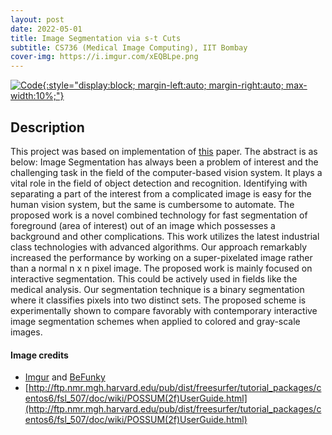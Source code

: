 ```yaml
---
layout: post
date: 2022-05-01
title: Image Segmentation via s-t Cuts
subtitle: CS736 (Medical Image Computing), IIT Bombay
cover-img: https://i.imgur.com/xEQBLpe.png
---
```


[![Code](https://i.imgur.com/AtIPmkl.png){:style="display:block; margin-left:auto; margin-right:auto; max-width:10%;"}](https://github.com/sarthakmittal92/s-t-cut-segmentation)

## Description
This project was based on implementation of [this](https://www.ijitee.org/wp-content/uploads/papers/v8i8/H7423068819.pdf) paper.
The abstract is as below:
Image Segmentation has always been a problem of interest and
the challenging task in the field of the computer-based vision
system. It plays a vital role in the field of object detection
and recognition. Identifying with separating a part of the
interest from a complicated image is easy for the human vision
system, but the same is cumbersome to automate. The proposed
work is a novel combined technology for fast segmentation of
foreground (area of interest) out of an image which possesses
a background and other complications. This work utilizes the
latest industrial class technologies with advanced algorithms.
Our approach remarkably increased the performance by working
on a super-pixelated image rather than a normal n x n pixel
image. The proposed work is mainly focused on interactive
segmentation. This could be actively used in fields like the
medical analysis. Our segmentation technique is a binary
segmentation where it classifies pixels into two distinct sets.
The proposed scheme is experimentally shown to compare
favorably with contemporary interactive image segmentation
schemes when applied to colored and gray-scale images.

#### Image credits
- [Imgur](https://imgur.com/) and [BeFunky](https://www.befunky.com/dashboard/)
- [http://ftp.nmr.mgh.harvard.edu/pub/dist/freesurfer/tutorial_packages/centos6/fsl_507/doc/wiki/POSSUM(2f)UserGuide.html](http://ftp.nmr.mgh.harvard.edu/pub/dist/freesurfer/tutorial_packages/centos6/fsl_507/doc/wiki/POSSUM(2f)UserGuide.html)